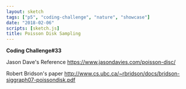 ```yaml
---
layout: sketch
tags: ["p5", "coding-challenge", "nature", "showcase"]
date: "2018-02-06"
scripts: [sketch.js]
title: Poisson Disk Sampling
---
```


**Coding Challenge#33**

Jason Dave's Reference <https://www.jasondavies.com/poisson-disc/>   

Robert Bridson's paper <http://www.cs.ubc.ca/~rbridson/docs/bridson-siggraph07-poissondisk.pdf>   

